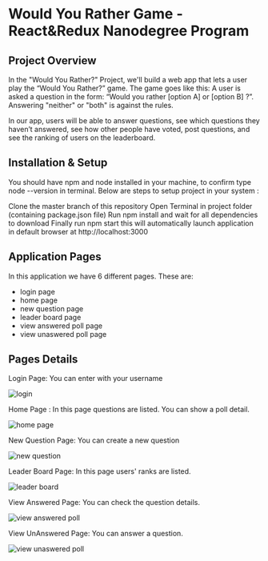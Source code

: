 # Would You Rather Game - React&Redux Nanodegree Program

## Project Overview
In the "Would You Rather?" Project, we'll build a web app that lets a user play the “Would You Rather?” game. The game goes like this: A user is asked a question in the form: “Would you rather [option A] or [option B] ?”. Answering "neither" or "both" is against the rules.

In our app, users will be able to answer questions, see which questions they haven’t answered, see how other people have voted, post questions, and see the ranking of users on the leaderboard.

## Installation & Setup
You should have npm and node installed in your machine, to confirm type node --version in terminal. Below are steps to setup project in your system :

Clone the master branch of this repository
Open Terminal in project folder (containing package.json file)
Run npm install and wait for all dependencies to download
Finally run npm start this will automatically launch application in default browser at http://localhost:3000

## Application Pages
In this application we have 6 different pages. These are: 
- login page
- home page
- new question page
- leader board page
- view answered poll page
- view unaswered poll page

## Pages Details
Login Page: You can enter with your username

![login](https://user-images.githubusercontent.com/32018846/163880019-cd71baa7-e422-421a-95d8-ad5d606a4fde.PNG)

Home Page : In this page questions are listed. You can show a poll detail.

![home page](https://user-images.githubusercontent.com/32018846/163880161-866e9439-e9bd-443e-bc2f-de5b33988856.PNG)

New Question Page: You can create a new question

![new question](https://user-images.githubusercontent.com/32018846/163880229-48c1dfc4-d45d-41e0-a89e-38a51fa0a52b.PNG)

Leader Board Page: In this page users' ranks are listed.

![leader board](https://user-images.githubusercontent.com/32018846/163880324-cb6a8a9c-00de-41fa-b78b-cdc3ffe1db5a.PNG)

View Answered Page: You can check the question details.

![view answered poll](https://user-images.githubusercontent.com/32018846/163880414-34547db3-b75b-4204-9beb-a35e94596cd0.PNG)

View UnAnswered Page: You can answer a question.

![view unaswered poll](https://user-images.githubusercontent.com/32018846/163880496-01b7d3fe-2cfa-409d-8a12-e6d927574b7a.PNG)




